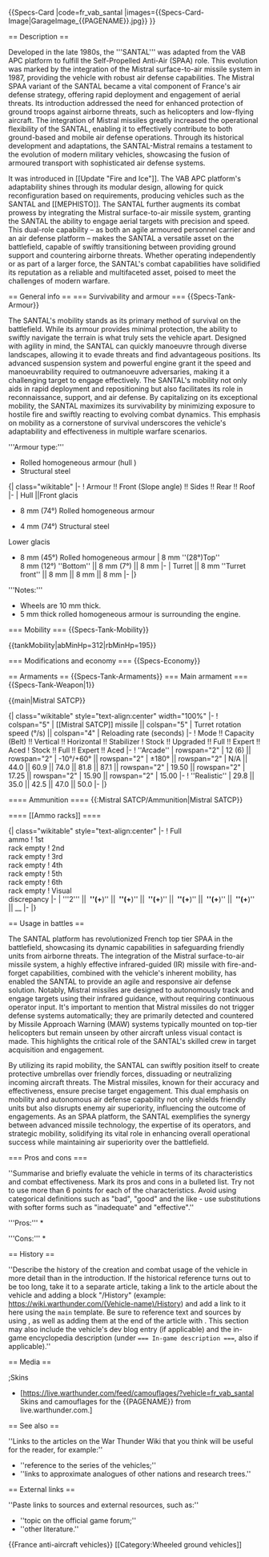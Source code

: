 {{Specs-Card
|code=fr_vab_santal
|images={{Specs-Card-Image|GarageImage_{{PAGENAME}}.jpg}}
}}

== Description ==
<!-- ''In the description, the first part should be about the history of the creation and combat usage of the vehicle, as well as its key features. In the second part, tell the reader about the ground vehicle in the game. Insert a screenshot of the vehicle, so that if the novice player does not remember the vehicle by name, he will immediately understand what kind of vehicle the article is talking about.'' -->
Developed in the late 1980s, the '''SANTAL''' was adapted from the VAB APC platform to fulfill the Self-Propelled Anti-Air (SPAA) role. This evolution was marked by the integration of the Mistral surface-to-air missile system in 1987, providing the vehicle with robust air defense capabilities. The Mistral SPAA variant of the SANTAL became a vital component of France's air defense strategy, offering rapid deployment and engagement of aerial threats. Its introduction addressed the need for enhanced protection of ground troops against airborne threats, such as helicopters and low-flying aircraft. The integration of Mistral missiles greatly increased the operational flexibility of the SANTAL, enabling it to effectively contribute to both ground-based and mobile air defense operations. Through its historical development and adaptations, the SANTAL-Mistral remains a testament to the evolution of modern military vehicles, showcasing the fusion of armoured transport with sophisticated air defense systems.

It was introduced in [[Update "Fire and Ice"]]. The VAB APC platform's adaptability shines through its modular design, allowing for quick reconfiguration based on requirements, producing vehicles such as the SANTAL and [[MEPHISTO]]. The SANTAL further augments its combat prowess by integrating the Mistral surface-to-air missile system, granting the SANTAL the ability to engage aerial targets with precision and speed. This dual-role capability – as both an agile armoured personnel carrier and an air defense platform – makes the SANTAL a versatile asset on the battlefield, capable of swiftly transitioning between providing ground support and countering airborne threats. Whether operating independently or as part of a larger force, the SANTAL's combat capabilities have solidified its reputation as a reliable and multifaceted asset, poised to meet the challenges of modern warfare.

== General info ==
=== Survivability and armour ===
{{Specs-Tank-Armour}}
<!-- ''Describe armour protection. Note the most well protected and key weak areas. Appreciate the layout of modules as well as the number and location of crew members. Is the level of armour protection sufficient, is the placement of modules helpful for survival in combat? If necessary use a visual template to indicate the most secure and weak zones of the armour.'' -->
The SANTAL's mobility stands as its primary method of survival on the battlefield. While its armour provides minimal protection, the ability to swiftly navigate the terrain is what truly sets the vehicle apart. Designed with agility in mind, the SANTAL can quickly manoeuvre through diverse landscapes, allowing it to evade threats and find advantageous positions. Its advanced suspension system and powerful engine grant it the speed and manoeuvrability required to outmanoeuvre adversaries, making it a challenging target to engage effectively. The SANTAL's mobility not only aids in rapid deployment and repositioning but also facilitates its role in reconnaissance, support, and air defense. By capitalizing on its exceptional mobility, the SANTAL maximizes its survivability by minimizing exposure to hostile fire and swiftly reacting to evolving combat dynamics. This emphasis on mobility as a cornerstone of survival underscores the vehicle's adaptability and effectiveness in multiple warfare scenarios.

'''Armour type:'''

* Rolled homogeneous armour (hull )
* Structural steel

{| class="wikitable"
|-
! Armour !! Front (Slope angle) !! Sides !! Rear !! Roof
|-
| Hull ||Front glacis

* 8 mm (74°) Rolled homogeneous armour

* 4 mm (74°) Structural steel

Lower glacis

* 8 mm (45°) Rolled homogeneous armour
| 8 mm ''(28°)Top'' <br>8 mm (12°) ''Bottom'' || 8 mm (7°) || 8 mm
|-
| Turret || 8 mm ''Turret front'' || 8 mm || 8 mm || 8 mm
|-
|}

'''Notes:'''

* Wheels are 10 mm thick.
* 5 mm thick rolled homogeneous armour is surrounding the engine.

=== Mobility ===
{{Specs-Tank-Mobility}}
<!-- ''Write about the mobility of the ground vehicle. Estimate the specific power and manoeuvrability, as well as the maximum speed forwards and backwards.'' -->

{{tankMobility|abMinHp=312|rbMinHp=195}}

=== Modifications and economy ===
{{Specs-Economy}}

== Armaments ==
{{Specs-Tank-Armaments}}
=== Main armament ===
{{Specs-Tank-Weapon|1}}
<!-- ''Give the reader information about the characteristics of the main gun. Assess its effectiveness in a battle based on the reloading speed, ballistics and the power of shells. Do not forget about the flexibility of the fire, that is how quickly the cannon can be aimed at the target, open fire on it and aim at another enemy. Add a link to the main article on the gun: <code><nowiki>{{main|Name of the weapon}}</nowiki></code>. Describe in general terms the ammunition available for the main gun. Give advice on how to use them and how to fill the ammunition storage.'' -->
{{main|Mistral SATCP}}

{| class="wikitable" style="text-align:center" width="100%"
|-
! colspan="5" | [[Mistral SATCP]] missile || colspan="5" | Turret rotation speed (°/s) || colspan="4" | Reloading rate (seconds)
|-
! Mode !! Capacity (Belt) !! Vertical !! Horizontal !! Stabilizer
! Stock !! Upgraded !! Full !! Expert !! Aced
! Stock !! Full !! Expert !! Aced
|-
! ''Arcade''
| rowspan="2" | 12 (6) || rowspan="2" | -10°/+60° || rowspan="2" | ±180° || rowspan="2" | N/A || 44.0 || 60.9 || 74.0 || 81.8 || 87.1 || rowspan="2" | 19.50 || rowspan="2" | 17.25 || rowspan="2" | 15.90 || rowspan="2" | 15.00
|-
! ''Realistic''
| 29.8 || 35.0 || 42.5 || 47.0 || 50.0
|-
|}

==== Ammunition ====
{{:Mistral SATCP/Ammunition|Mistral SATCP}}

==== [[Ammo racks]] ====
<!-- [[File:Ammoracks_{{PAGENAME}}.png|right|thumb|x250px|[[Ammo racks]] of the {{PAGENAME}}]] -->
<!-- '''Last updated:''' -->
{| class="wikitable" style="text-align:center"
|-
! Full<br>ammo
! 1st<br>rack empty
! 2nd<br>rack empty
! 3rd<br>rack empty
! 4th<br>rack empty
! 5th<br>rack empty
! 6th<br>rack empty
! Visual<br>discrepancy
|-
| '''2''' || __&nbsp;''(+__)'' || __&nbsp;''(+__)'' || __&nbsp;''(+__)'' || __&nbsp;''(+__)'' || __&nbsp;''(+__)'' || __&nbsp;''(+__)'' || __
|-
|}

== Usage in battles ==
<!-- ''Describe the tactics of playing in the vehicle, the features of using vehicles in the team and advice on tactics. Refrain from creating a "guide" - do not impose a single point of view but instead give the reader food for thought. Describe the most dangerous enemies and give recommendations on fighting them. If necessary, note the specifics of the game in different modes (AB, RB, SB).'' -->
The SANTAL platform has revolutionized French top tier SPAA in the battlefield, showcasing its dynamic capabilities in safeguarding friendly units from airborne threats. The integration of the Mistral surface-to-air missile system, a highly effective infrared-guided (IR) missile with fire-and-forget capabilities, combined with the vehicle's inherent mobility, has enabled the SANTAL to provide an agile and responsive air defense solution. Notably, Mistral missiles are designed to autonomously track and engage targets using their infrared guidance, without requiring continuous operator input. It's important to mention that Mistral missiles do not trigger defense systems automatically; they are primarily detected and countered by Missile Approach Warning (MAW) systems typically mounted on top-tier helicopters but remain unseen by other aircraft unless visual contact is made. This highlights the critical role of the SANTAL's skilled crew in target acquisition and engagement.

By utilizing its rapid mobility, the SANTAL can swiftly position itself to create protective umbrellas over friendly forces, dissuading or neutralizing incoming aircraft threats. The Mistral missiles, known for their accuracy and effectiveness, ensure precise target engagement. This dual emphasis on mobility and autonomous air defense capability not only shields friendly units but also disrupts enemy air superiority, influencing the outcome of engagements. As an SPAA platform, the SANTAL exemplifies the synergy between advanced missile technology, the expertise of its operators, and strategic mobility, solidifying its vital role in enhancing overall operational success while maintaining air superiority over the battlefield.

=== Pros and cons ===
<!-- ''Summarise and briefly evaluate the vehicle in terms of its characteristics and combat effectiveness. Mark its pros and cons in a bulleted list. Try not to use more than 6 points for each of the characteristics. Avoid using categorical definitions such as "bad", "good" and the like - use substitutions with softer forms such as "inadequate" and "effective".'' -->
''Summarise and briefly evaluate the vehicle in terms of its characteristics and combat effectiveness. Mark its pros and cons in a bulleted list. Try not to use more than 6 points for each of the characteristics. Avoid using categorical definitions such as "bad", "good" and the like - use substitutions with softer forms such as "inadequate" and "effective".''

'''Pros:'''
*

'''Cons:'''
*

== History ==
<!-- ''Describe the history of the creation and combat usage of the vehicle in more detail than in the introduction. If the historical reference turns out to be too long, take it to a separate article, taking a link to the article about the vehicle and adding a block "/History" (example: <nowiki>https://wiki.warthunder.com/(Vehicle-name)/History</nowiki>) and add a link to it here using the <code>main</code> template. Be sure to reference text and sources by using <code><nowiki><ref></ref></nowiki></code>, as well as adding them at the end of the article with <code><nowiki><references /></nowiki></code>. This section may also include the vehicle's dev blog entry (if applicable) and the in-game encyclopedia description (under <code><nowiki>=== In-game description ===</nowiki></code>, also if applicable).'' -->
''Describe the history of the creation and combat usage of the vehicle in more detail than in the introduction. If the historical reference turns out to be too long, take it to a separate article, taking a link to the article about the vehicle and adding a block "/History" (example: <nowiki>https://wiki.warthunder.com/(Vehicle-name)/History</nowiki>) and add a link to it here using the <code>main</code> template. Be sure to reference text and sources by using <code><nowiki><ref></ref></nowiki></code>, as well as adding them at the end of the article with <code><nowiki><references /></nowiki></code>. This section may also include the vehicle's dev blog entry (if applicable) and the in-game encyclopedia description (under <code><nowiki>=== In-game description ===</nowiki></code>, also if applicable).''

== Media ==
<!-- ''Excellent additions to the article would be video guides, screenshots from the game, and photos.'' -->

;Skins

* [https://live.warthunder.com/feed/camouflages/?vehicle=fr_vab_santal Skins and camouflages for the {{PAGENAME}} from live.warthunder.com.]

== See also ==
<!-- ''Links to the articles on the War Thunder Wiki that you think will be useful for the reader, for example:''
* ''reference to the series of the vehicles;''
* ''links to approximate analogues of other nations and research trees.'' -->
''Links to the articles on the War Thunder Wiki that you think will be useful for the reader, for example:''

* ''reference to the series of the vehicles;''
* ''links to approximate analogues of other nations and research trees.''

== External links ==
<!-- ''Paste links to sources and external resources, such as:''
* ''topic on the official game forum;''
* ''other literature.'' -->
''Paste links to sources and external resources, such as:''

* ''topic on the official game forum;''
* ''other literature.''

{{France anti-aircraft vehicles}}
[[Category:Wheeled ground vehicles]]